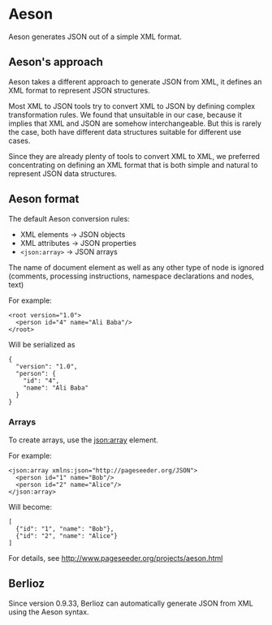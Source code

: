 # Aeson

Aeson generates JSON out of a simple XML format.

## Aeson's approach

Aeson takes a different approach to generate JSON from XML, it defines an XML format
to represent JSON structures.

Most XML to JSON tools try to convert XML to JSON by defining complex transformation rules.
We found that unsuitable in our case, because it implies that XML and JSON are somehow interchangeable.
But this is rarely the case, both have different data structures suitable for different use cases.

Since they are already plenty of tools to convert XML to XML, we preferred concentrating on
defining an XML format that is both simple and natural to represent JSON data structures.

## Aeson format

The default Aeson conversion rules:

 * XML elements -> JSON objects
 * XML attributes -> JSON properties
 * `<json:array>` -> JSON arrays
 
The name of document element as well as any other type of node is ignored (comments, processing instructions, 
namespace declarations and nodes, text)

For example:

```
<root version="1.0">
  <person id="4" name="Ali Baba"/>
</root>
```

Will be serialized as

```
{
  "version": "1.0",
  "person": {
    "id": "4",
    "name": "Ali Baba"
  }
}
```

### Arrays

To create arrays, use the <json:array> element.

For example:

```
<json:array xmlns:json="http://pageseeder.org/JSON">
  <person id="1" name="Bob"/>
  <person id="2" name="Alice"/>
</json:array>
```

Will become:

```
[
  {"id": "1", "name": "Bob"},
  {"id": "2", "name": "Alice"}
]
```

For details, see <http://www.pageseeder.org/projects/aeson.html>

## Berlioz

Since version 0.9.33, Berlioz can automatically generate JSON from XML using the Aeson syntax.
